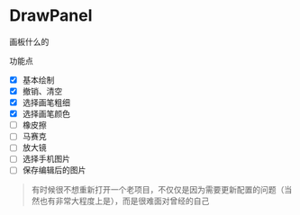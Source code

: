 # DrawPanel
画板什么的

功能点
* [x] 基本绘制
* [x] 撤销、清空
* [x] 选择画笔粗细
* [x] 选择画笔颜色
* [ ] 橡皮擦
* [ ] 马赛克
* [ ] 放大镜
* [ ] 选择手机图片
* [ ] 保存编辑后的图片

> 有时候很不想重新打开一个老项目，不仅仅是因为需要更新配置的问题（当然也有非常大程度上是），而是很难面对曾经的自己